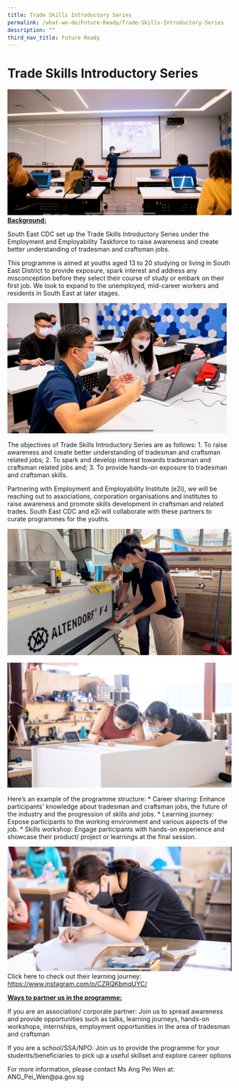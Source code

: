 ```yaml
---
title: Trade Skills Introductory Series
permalink: /what-we-do/Future-Ready/Trade-Skills-Introductory-Series
description: ""
third_nav_title: Future Ready
---
```

Trade Skills Introductory Series
===
![](/images/What%20We%20Do/Future%20Ready/Trades%20Skills%20Introductory%20Series%202%20(2).png)
<u>**Background:**</u>
</p>
South East CDC set up the Trade Skills Introductory Series under the Employment and Employability Taskforce to raise awareness and create better understanding of tradesman and craftsman jobs.
</p>
This programme is aimed at youths aged 13 to 20 studying or living in South East District to provide exposure, spark interest and address any misconception before they select their course of study or embark on their first job. We look to expand to the unemployed, mid-career workers and residents in South East at later stages.   

![](/images/What%20We%20Do/Future%20Ready/Trades%20Skills%20Introductory%20Series%203%20(2).png)
</p>
The objectives of Trade Skills Introductory Series are as follows:
1. To raise awareness and create better understanding of tradesman and craftsman related jobs; 
2. To spark and develop interest towards tradesman and craftsman related jobs and;
3. To provide hands-on exposure to tradesman and craftsman skills. 
</p>
Partnering with Employment and Employability Institute (e2i), we will be reaching out to associations, corporation organisations and institutes to raise awareness and promote skills development in craftsman and related trades. South East CDC and e2i will collaborate with these partners to curate programmes for the youths.

 ![](/images/What%20We%20Do/Future%20Ready/Trades%20Skills%20Introductory%20Series%204%20(3).png)
 
 ![](/images/What%20We%20Do/Future%20Ready/Trades%20Skills%20Introductory%20Series%206%20(2).png)
 </p>
Here’s an example of the programme structure:
* Career sharing: Enhance participants' knowledge about tradesman and craftsman jobs, the future of the industry and the progression of skills and jobs.  
* Learning journey: Expose participants to the working environment and various aspects of the job.
* Skills workshop: Engage participants with hands-on experience and showcase their product/ project or learnings at the final session.

![](/images/What%20We%20Do/Future%20Ready/Trades%20Skills%20Introductory%20Series%205%20(2).png)
Click here to check out their learning journey: https://www.instagram.com/p/CZRQKbmqUYC/
 
<u>**Ways to partner us in the programme:**</u></p>
If you are an association/ corporate partner: Join us to spread awareness and provide opportunities such as talks, learning journeys, hands-on workshops, internships, employment opportunities in the area of tradesman and craftsman
</p>
If you are a school/SSA/NPO: Join us to provide the programme for your students/beneficiaries to pick up a useful skillset and explore career options
</p>
For more information, please contact Ms Ang Pei Wen at: ANG_Pei_Wen@pa.gov.sg